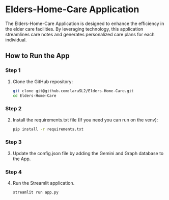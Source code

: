 # Elders-Home-Care Application
The Elders-Home-Care Application is designed to enhance the efficiency in the elder care facilities. By leveraging technology, this application streamlines care notes and generates personalized care plans for each individual.

## How to Run the App


### Step 1

1. Clone the GitHub repository:
   ```bash
   git clone git@github.com:laraSL2/Elders-Home-Care.git
   cd Elders-Home-Care
   ```
### Step 2

2. Install the requirements.txt file (If you need you can run on the venv):
   ```bash
   pip install -r requirements.txt
   ```
### Step 3

3. Update the config.json file by adding the Gemini and Graph database to the App.

### Step 4

4. Run the Streamlit application.
   ```bash
   streamlit run app.py
   ```
   
